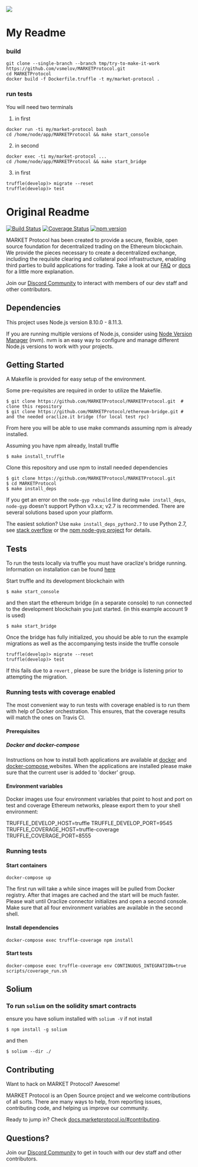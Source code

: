 <img src="https://github.com/MARKETProtocol/dApp/blob/master/src/img/MARKETProtocol-Light.png?raw=true" align="middle">

# My Readme

### build

```
git clone --single-branch --branch tmp/try-to-make-it-work https://github.com/vsmelov/MARKETProtocol.git
cd MARKETProtocol
docker build -f Dockerfile.truffle -t my/market-protocol .
```

### run tests

You will need two terminals

1. in first

```
docker run -ti my/market-protocol bash
cd /home/node/app/MARKETProtocol && make start_console
```

2. in second

```
docker exec -ti my/market-protocol ...
cd /home/node/app/MARKETProtocol && make start_bridge
```

3. in first
```
truffle(develop)> migrate --reset
truffle(develop)> test
```

# Original Readme


[![Build Status](https://travis-ci.org/MARKETProtocol/MARKETProtocol.svg?branch=master)](https://travis-ci.org/MARKETProtocol/MARKETProtocol) [![Coverage Status](https://coveralls.io/repos/github/MARKETProtocol/MARKETProtocol/badge.svg?branch=master&service=github)](https://coveralls.io/github/MARKETProtocol/MARKETProtocol?branch=master) [![npm version](https://badge.fury.io/js/%40marketprotocol%2Fmarketprotocol.svg)](https://badge.fury.io/js/%40marketprotocol%2Fmarketprotocol)

MARKET Protocol has been created to provide a secure, flexible, open source foundation for decentralized trading on the Ethereum blockchain. We provide the pieces necessary to create a decentralized exchange, including the requisite clearing and collateral pool infrastructure, enabling third parties to build applications for trading. Take a look at our [FAQ](https://docs.marketprotocol.io/#faq-general) or [docs](https://docs.marketprotocol.io) for a little more explanation.

Join our [Discord Community](https://marketprotocol.io/discord) to interact with members of our dev staff and other contributors.

## Dependencies
This project uses Node.js version 8.10.0 - 8.11.3.

If you are running multiple versions of Node.js, consider using [Node Version Manager](https://github.com/creationix/nvm) (nvm). nvm is an easy way to configure and manage different Node.js versions to work with your projects.

## Getting Started

A Makefile is provided for easy setup of the environment.

Some pre-requisites are required in order to utilize the Makefile.

```
$ git clone https://github.com/MARKETProtocol/MARKETProtocol.git  # clone this repository
$ git clone https://github.com/MARKETProtocol/ethereum-bridge.git # and the needed oraclize.it bridge (for local test rpc)
```
From here you will be able to use make commands assuming npm is already installed.

Assuming you have npm already, Install truffle
```
$ make install_truffle
```

Clone this repository and use npm to install needed dependencies
```
$ git clone https://github.com/MARKETProtocol/MARKETProtocol.git
$ cd MARKETProtocol
$ make install_deps
```
If you get an error on the `node-gyp rebuild` line during `make install_deps`, `node-gyp` doesn't support Python v3.x.x; v2.7 is recommended. There are several solutions based upon your platform.

The easiest solution? Use `make install_deps_python2.7` to use Python 2.7, see [stack overflow](https://stackoverflow.com/questions/20454199/how-to-use-a-different-version-of-python-during-npm-install) or the [npm node-gyp project](https://github.com/nodejs/node-gyp) for details.



## Tests
To run the tests locally via truffle you must have oraclize's bridge
running. Information on installation can be found [here](https://github.com/MARKETProtocol/ethereum-bridge)

Start truffle and its development blockchain with
```
$ make start_console
```

and then start the ethereum bridge (in a separate console) to run connected
to the development blockchain you just started. (in this example account 9 is used)

```
$ make start_bridge
```

Once the bridge has fully initialized, you should be able to run the example migrations as well
as the accompanying tests inside the truffle console

```
truffle(develop)> migrate --reset
truffle(develop)> test
```

If this fails due to a `revert` , please be sure the bridge is listening prior to attempting the migration.

### Running tests with coverage enabled

The most convenient way to run tests with coverage enabled is to run them with help of Docker orchestration. This ensures, that the coverage results will match the ones on Travis CI.

#### Prerequisites

##### Docker and docker-compose

Instructions on how to install both applications are available at  [docker](https://docs.docker.com/install/) and [docker-compose ](https://docs.docker.com/compose/install/) websites. When the applications are installed please make sure that the current user is added to 'docker' group.

#### Environment variables

Docker images use four environment variables that point to host and port on test and coverage Ethereum networks, please export them to your shell environment:

TRUFFLE_DEVELOP_HOST=truffle
TRUFFLE_DEVELOP_PORT=9545
TRUFFLE_COVERAGE_HOST=truffle-coverage
TRUFFLE_COVERAGE_PORT=8555

### Running tests

#### Start containers

```
docker-compose up
```

The first run will take a while since images will be pulled from Docker registry. After that images are cached and the start will be much faster.
Please wait until Oraclize connector initializes and open a second console. Make sure that all four environment variables are available in the second shell.

#### Install dependencies

```
docker-compose exec truffle-coverage npm install

```

#### Start tests

```
docker-compose exec truffle-coverage env CONTINUOUS_INTEGRATION=true scripts/coverage_run.sh
```


## Solium

### To run `solium` on the solidity smart contracts
ensure you have solium installed with `solium -V` if not install
```
$ npm install -g solium
```
and then
```
$ solium --dir ./
```

## Contributing

Want to hack on MARKET Protocol? Awesome!

MARKET Protocol is an Open Source project and we welcome contributions of all sorts. There are many ways to help, from reporting issues, contributing code, and helping us improve our community.

Ready to jump in? Check [docs.marketprotocol.io/#contributing](https://docs.marketprotocol.io/#contributing).

## Questions?

Join our [Discord Community](https://marketprotocol.io/discord) to get in touch with our dev staff and other contributors.
